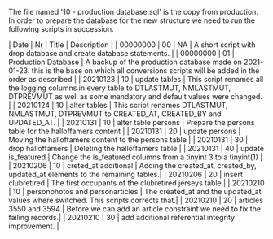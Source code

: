 The file named '10 - production database.sql' is the copy from production. In order to prepare the database for the new structure we need to run the following scripts in succession. 


| Date | Nr | Title  | Description |
| 00000000 | 00 | NA | A short script with drop database and create database statements. |
| 00000000 | 01 | Production Database | A backup of the production database made on 2021-01-23. this is the base on which all conversions scripts will be added in the order as described |
| 20210123 | 10 | update tables | This script renames all the logging columns in every table to DTLASTMUT, NMLASTMUT, DTPREVMUT as well as some mandatory and default values were changed. |
| 20210124 | 10 | alter tables | This script renames DTLASTMUT, NMLASTMUT, DTPREVMUT to CREATED_AT, CREATED_BY and UPDATED_AT.  |
| 20210131 | 10 | alter table persons | Prepare the persons table for the halloffamers content |
| 20210131 | 20 | update persons | Moving the halloffamers content to the persons table |
| 20210131 | 30 | drop halloffamers | Deleting the halloffamers table |
| 20210131 | 40 | update is_featured | Change the is_featured columns from a tinyint 3 to a tinyint(1) |
| 20210206 | 10 | creted_at additional | Adding the created_at, created_by, updated_at elements to the remaining tables.|
| 20210206 | 20 | insert clubretired | The first occupants of the clubretired jerseys table.|
| 20210210 | 10 | personphotos and personarticles | The created_at and the updated_at values where switched. This scripts corrects that.|
| 20210210 | 20 | articles 3550 and 3594 | Before we can add an article constraint we need to fix the failing records.|
| 20210210 | 30 | add additional referential integrity improvement. |